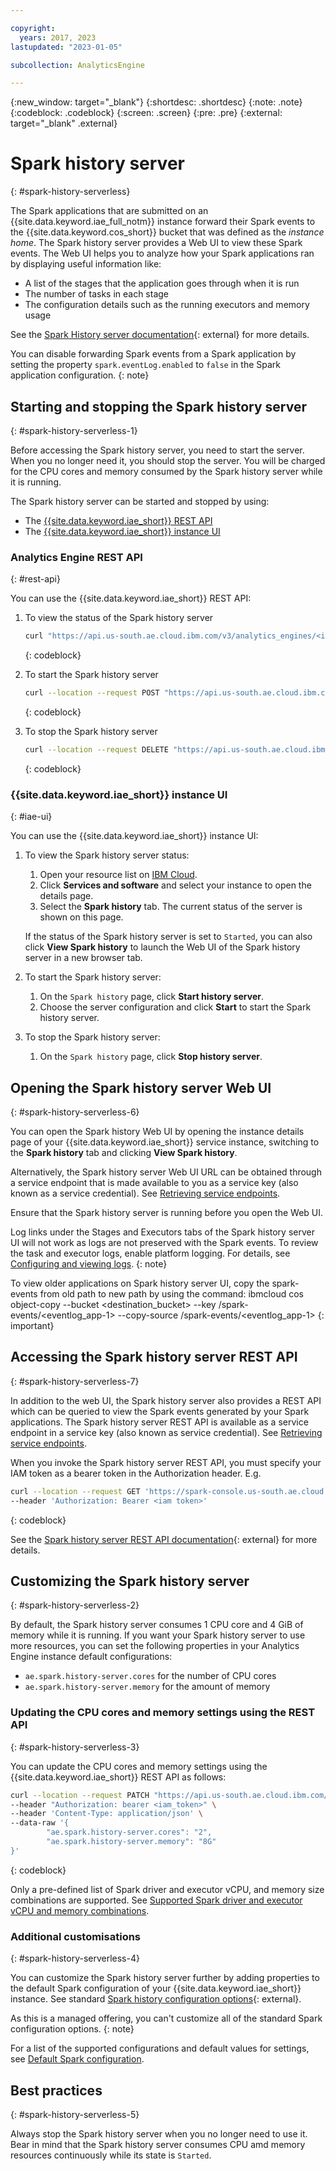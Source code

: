 ```yaml
---

copyright:
  years: 2017, 2023
lastupdated: "2023-01-05"

subcollection: AnalyticsEngine

---
```



{:new_window: target="_blank"}
{:shortdesc: .shortdesc}
{:note: .note}
{:codeblock: .codeblock}
{:screen: .screen}
{:pre: .pre}
{:external: target="_blank" .external}

# Spark history server
{: #spark-history-serverless}

The Spark applications that are submitted on an {{site.data.keyword.iae_full_notm}} instance forward their Spark events to the {{site.data.keyword.cos_short}} bucket that was defined as the *instance home*. The Spark history server provides a Web UI to view these Spark events. The Web UI helps you to analyze how your Spark applications ran by displaying useful information like:

- A list of the stages that the application goes through when it is run
- The number of tasks in each stage
- The configuration details such as the running executors and memory usage

See the [Spark History server documentation](https://spark.apache.org/docs/latest/monitoring.html#viewing-after-the-fact){: external} for more details.

You can disable forwarding Spark events from a Spark application by setting the property `spark.eventLog.enabled` to `false` in the Spark application configuration.
{: note}

## Starting and stopping the Spark history server
{: #spark-history-serverless-1}

Before accessing the Spark history server, you need to start the server. When you no longer need it, you should stop the server. You will be charged for the CPU cores and memory consumed by the Spark history server while it is running.

The Spark history server can be started and stopped by using:

- The [{{site.data.keyword.iae_short}} REST API](#rest-api)
- The [{{site.data.keyword.iae_short}} instance UI](#iae-ui)




### Analytics Engine REST API
{: #rest-api}

You can use the {{site.data.keyword.iae_short}} REST API:

1. To view the status of the Spark history server

    ```sh
    curl "https://api.us-south.ae.cloud.ibm.com/v3/analytics_engines/<instance_id>/spark_history_server" --header "Authorization: bearer <iam token>"
    ```
    {: codeblock}


1. To start the Spark history server

    ```sh
    curl --location --request POST "https://api.us-south.ae.cloud.ibm.com/v3/analytics_engines/<instance_id>/spark_history_server" --header "Authorization: bearer <iam token>"
    ```
    {: codeblock}


1. To stop the Spark history server

    ```sh
    curl --location --request DELETE "https://api.us-south.ae.cloud.ibm.com/v3/analytics_engines/<instance_id>/spark_history_server" --header "Authorization: bearer <iam token>"
    ```
    {: codeblock}




### {{site.data.keyword.iae_short}} instance UI
{: #iae-ui}

You can use the {{site.data.keyword.iae_short}} instance UI:
​
1. To view the Spark history server status:

    1. Open your resource list on [IBM Cloud](https://cloud.ibm.com/resources).
    2. Click **Services and software** and select your instance to open the details page.
    3. Select the **Spark history** tab. The current status of the server is shown on this page.

    If the status of the Spark history server is set to `Started`, you can also click **View Spark history** to launch the Web UI of the Spark history server in a new browser tab.

1. To start the Spark history server:

    1. On the `Spark history` page, click **Start history server**.
    2. Choose the server configuration and click **Start** to start the Spark history server.

1. To stop the Spark history server:

    1. On the `Spark history` page, click **Stop history server**.

## Opening the Spark history server Web UI
{: #spark-history-serverless-6}

You can open the Spark history Web UI by opening the instance details page of your {{site.data.keyword.iae_short}} service instance, switching to the **Spark history** tab and clicking **View Spark history**.

Alternatively, the Spark history server Web UI URL can be obtained through a service endpoint that is made available to you as a service key (also known as a service credential). See [Retrieving service endpoints](/docs/AnalyticsEngine?topic=AnalyticsEngine-retrieve-endpoints-serverless).

Ensure that the Spark history server is running before you open the Web UI.

Log links under the Stages and Executors tabs of the Spark history server UI will not work as logs are not preserved with the Spark events. To review the task and executor logs, enable platform logging. For details, see [Configuring and viewing logs](/docs/AnalyticsEngine?topic=AnalyticsEngine-viewing-logs).
{: note}

To view older applications on Spark history server UI, copy the spark-events from old path to new path by using the command:
ibmcloud cos object-copy --bucket <destination_bucket> --key <instance-id>/spark-events/<eventlog_app-1> --copy-source <bucket-name>/spark-events/<eventlog_app-1>
{: important}

## Accessing the Spark history server REST API
{: #spark-history-serverless-7}

In addition to the web UI, the Spark history server also provides a REST API which can be queried to view the Spark events generated by your Spark applications. The Spark history server REST API is available as a service endpoint in a service key (also known as service credential). See [Retrieving service endpoints](/docs/AnalyticsEngine?topic=AnalyticsEngine-retrieve-endpoints-serverless).

When you invoke the Spark history server REST API, you must specify your IAM token as a bearer token in the Authorization header.
E.g.
```sh
curl --location --request GET 'https://spark-console.us-south.ae.cloud.ibm.com/v3/analytics_engines/<instance id>/spark_history_api/v1/applications?status=completed' \
--header 'Authorization: Bearer <iam token>'
```
{: codeblock}

See the [Spark history server REST API documentation](https://spark.apache.org/docs/latest/monitoring.html#rest-api){: external} for more details.

## Customizing the Spark history server
{: #spark-history-serverless-2}

By default, the Spark history server consumes 1 CPU core and 4 GiB of memory while it is running. If you want your Spark history server to use more resources, you can set the following properties in your Analytics Engine instance default configurations:

- `ae.spark.history-server.cores` for the number of CPU cores
- `ae.spark.history-server.memory` for the amount of memory

### Updating the CPU cores and memory settings using the REST API
{: #spark-history-serverless-3}

You can update the CPU cores and memory settings using the {{site.data.keyword.iae_short}} REST API as follows:

```sh
curl --location --request PATCH "https://api.us-south.ae.cloud.ibm.com/v3/analytics_engines/<instance_id>/default_configs" \
--header "Authorization: bearer <iam_token>" \
--header 'Content-Type: application/json' \
--data-raw '{
        "ae.spark.history-server.cores": "2",
        "ae.spark.history-server.memory": "8G"
}'
```
{: codeblock}


Only a pre-defined list of Spark driver and executor vCPU, and memory size combinations are supported. See [Supported Spark driver and executor vCPU and memory combinations](/docs/AnalyticsEngine?topic=AnalyticsEngine-limits#cpu-mem-combination).


### Additional customisations
{: #spark-history-serverless-4}

You can customize the Spark history server further by adding properties to the default Spark configuration of your {{site.data.keyword.iae_short}} instance. See standard [Spark history configuration options](https://spark.apache.org/docs/latest/monitoring.html#spark-history-server-configuration-options){: external}.

As this is a managed offering, you can't customize all of the standard Spark configuration options.
{: note}

For a list of the supported configurations and default values for settings, see [Default Spark configuration](/docs/AnalyticsEngine?topic=AnalyticsEngine-serverless-architecture-concepts#default-spark-config).

## Best practices
{: #spark-history-serverless-5}

Always stop the Spark history server when you no longer need to use it. Bear in mind that the Spark history server consumes CPU amd memory resources continuously while its state is `Started`.
